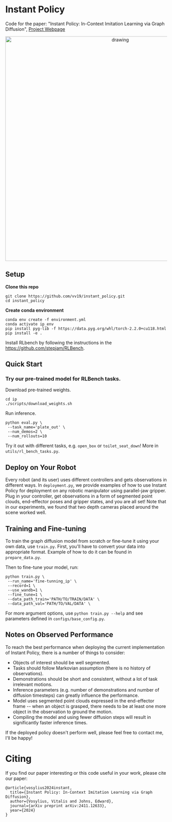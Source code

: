 # Instant Policy

Code for the paper: "Instant Policy: In-Context Imitation Learning via Graph Diffusion", 
[Project Webpage](https://www.robot-learning.uk/instant-policy)

<p align="center">
<img src="./media/rollout_roll.gif" alt="drawing" width="700"/>
</p>

## Setup

**Clone this repo**

```
git clone https://github.com/vv19/instant_policy.git
cd instant_policy
```

**Create conda environment**

```
conda env create -f environment.yml
conda activate ip_env
pip install pyg-lib -f https://data.pyg.org/whl/torch-2.2.0+cu118.html
pip install -e .
```

Install RLbench by following the instructions in the https://github.com/stepjam/RLBench.

## Quick Start

### Try our pre-trained model for RLBench tasks.

Download pre-trained weights.

```
cd ip
./scripts/download_weights.sh
```

Run inference.

```
python eval.py \
 --task_name='plate_out' \
 --num_demos=2 \
 --num_rollouts=10
```

Try it out with different tasks, e.g. `open_box` or `toilet_seat_down`! More in `utils/rl_bench_tasks.py`.

## Deploy on Your Robot

Every robot (and its user) uses different controllers and gets observations in different ways. 
In `deployment.py`, we provide examples of how to use Instant Policy for deployment on any robotic manipulator using parallel-jaw gripper. 
Plug in your controller, get observations in a form of segmented point clouds, end-effector poses and gripper states, and you are all set!
Note that in our experiments, we found that two depth cameras placed around the scene worked well.

## Training and Fine-tuning

To train the graph diffusion model from scratch or fine-tune it using your own data, use `train.py`.
First, you'll have to convert your data into appropriate format. Example of how to do it can be found in `prepare_data.py`. 

Then to fine-tune your model, run: 
```
python train.py \
 --run_name='fine-tunning_ip' \
 --record=1 \
 --use_wandb=1 \
 --fine_tune=1 \
 --data_path_train='PATH/TO/TRAIN/DATA' \
 --data_path_val='PATH/TO/VAL/DATA' \
```

For more argument options, use `python train.py --help` and see parameters defined in `configs/base_config.py`. 

## Notes on Observed Performance

To reach the best performance when deploying the current implementation of Instant Policy, there is a number of things to consider:

- Objects of interest should be well segmented.
- Tasks should follow Markovian assumption (there is no history of observations).
- Demonstrations should be short and consistent, without a lot of task irrelevant motions.
- Inference parameters (e.g. number of demonstrations and number of diffusion timesteps) can greatly influence the performance.
- Model uses segmented point clouds expressed in the end-effector frame -- when an object is grasped, there needs to be at least one more object in the observation to ground the motion.
- Compiling the model and using fewer diffusion steps will result in significantly faster inference times.

If the deployed policy doesn't perform well, please feel free to contact me, I'll be happy!

# Citing

If you find our paper interesting or this code useful in your work, please cite our paper:

```
@article{vosylius2024instant,
  title={Instant Policy: In-Context Imitation Learning via Graph Diffusion},
  author={Vosylius, Vitalis and Johns, Edward},
  journal={arXiv preprint arXiv:2411.12633},
  year={2024}
}
```

